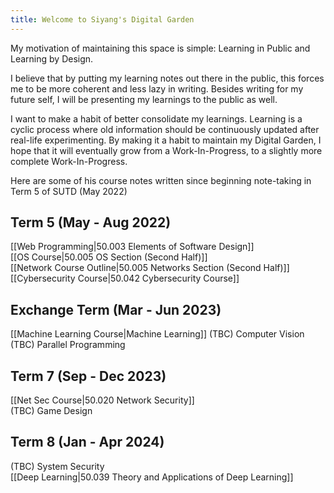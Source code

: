 ```yaml
---
title: Welcome to Siyang's Digital Garden
---  
```

My motivation of maintaining this space is simple: Learning in Public and Learning by Design.

I believe that by putting my learning notes out there in the public, this forces me to be more coherent and less lazy in writing. Besides writing for my future self, I will be presenting my learnings to the public as well. 

I want to make a habit of better consolidate my learnings. Learning is a cyclic process where old information should be continuously updated after real-life experimenting. By making it a habit to maintain my Digital Garden, I hope that it will eventually grow from a Work-In-Progress, to a slightly more complete Work-In-Progress.

Here are some of his course notes written since beginning note-taking in Term 5 of SUTD (May 2022)  

## Term 5 (May - Aug 2022)  
[[Web Programming|50.003 Elements of Software Design]]  
[[OS Course|50.005 OS Section (Second Half)]]  
[[Network Course Outline|50.005 Networks Section (Second Half)]]  
[[Cybersecurity Course|50.042 Cybersecurity Course]]  

## Exchange Term (Mar - Jun 2023)  
[[Machine Learning Course|Machine Learning]]
(TBC) Computer Vision  
(TBC) Parallel Programming  

## Term 7 (Sep - Dec 2023)  
[[Net Sec Course|50.020 Network Security]]  
(TBC) Game Design  

## Term 8 (Jan - Apr 2024)  
(TBC) System Security  
[[Deep Learning|50.039 Theory and Applications of Deep Learning]]  